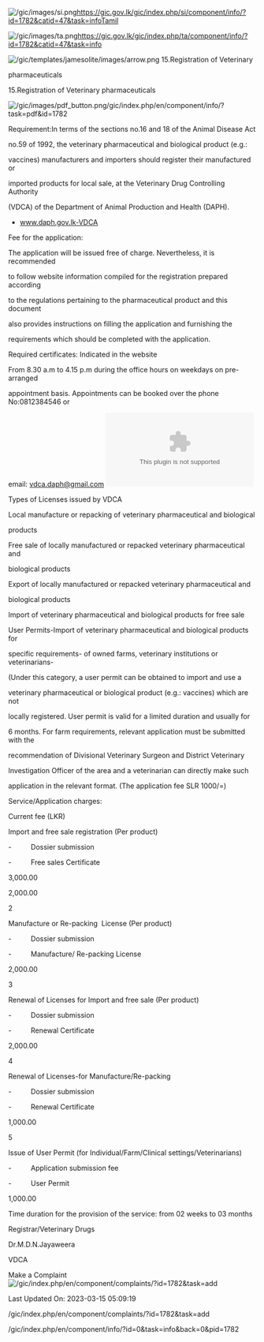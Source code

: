 <!-- Source: https://gic.gov.lk/gic/index.php/en/component/info/?id=1782&catid=47&task=info -->

![/gic/images/si.png](/gic/images/si.png)https://gic.gov.lk/gic/index.php/si/component/info/?id=1782&catid=47&task=infoTamil

![/gic/images/ta.png](/gic/images/ta.png)https://gic.gov.lk/gic/index.php/ta/component/info/?id=1782&catid=47&task=info

![/gic/templates/jamesolite/images/arrow.png](/gic/templates/jamesolite/images/arrow.png) 15.Registration of Veterinary

pharmaceuticals

15.Registration of Veterinary pharmaceuticals

![/gic/images/pdf_button.png](/gic/images/pdf_button.png)/gic/index.php/en/component/info/?task=pdf&id=1782

Requirement:In terms of the sections no.16 and 18 of the Animal Disease Act

no.59 of 1992, the veterinary pharmaceutical and biological product (e.g.:

vaccines) manufacturers and importers should register their manufactured or

imported products for local sale, at the Veterinary Drug Controlling Authority

(VDCA) of the Department of Animal Production and Health (DAPH).

 * www.daph.gov.lk-VDCA

Fee for the application:

The application will be issued free of charge. Nevertheless, it is recommended

to follow website information compiled for the registration prepared according

to the regulations pertaining to the pharmaceutical product and this document

also provides instructions on filling the application and furnishing the

requirements which should be completed with the application.

Required certificates: Indicated in the website

From 8.30 a.m to 4.15 p.m during the office hours on weekdays on pre-arranged

appointment basis. Appointments can be booked over the phone No:0812384546 or

email: vdca.daph@gmail.com ![vdca.daph@gmail.com](vdca.daph@gmail.com)

Types of Licenses issued by VDCA

Local manufacture or repacking of veterinary pharmaceutical and biological

products

Free sale of locally manufactured or repacked veterinary pharmaceutical and

biological products

Export of locally manufactured or repacked veterinary pharmaceutical and

biological products

Import of veterinary pharmaceutical and biological products for free sale

User Permits-Import of veterinary pharmaceutical and biological products for

specific requirements- of owned farms, veterinary institutions or veterinarians-

(Under this category, a user permit can be obtained to import and use a

veterinary pharmaceutical or biological product (e.g.: vaccines) which are not

locally registered. User permit is valid for a limited duration and usually for

6 months. For farm requirements, relevant application must be submitted with the

recommendation of Divisional Veterinary Surgeon and District Veterinary

Investigation Officer of the area and a veterinarian can directly make such

application in the relevant format. (The application fee SLR 1000/=)

Service/Application charges:

Current fee (LKR)

Import and free sale registration (Per product)

-          Dossier submission

-          Free sales Certificate

3,000.00

2,000.00

2

Manufacture or Re-packing  License (Per product)

-          Dossier submission

-          Manufacture/ Re-packing License

2,000.00

3

Renewal of Licenses for Import and free sale (Per product)

-          Dossier submission

-          Renewal Certificate

2,000.00

4

Renewal of Licenses-for Manufacture/Re-packing

-          Dossier submission

-          Renewal Certificate

1,000.00

5

Issue of User Permit (for Individual/Farm/Clinical settings/Veterinarians)

-          Application submission fee

-          User Permit

1,000.00

Time duration for the provision of the service: from 02 weeks to 03 months

Registrar/Veterinary Drugs

Dr.M.D.N.Jayaweera

VDCA

Make a Complaint ![/gic/index.php/en/component/complaints/?id=1782&task=add](/gic/index.php/en/component/complaints/?id=1782&task=add)

Last Updated On: 2023-03-15 05:09:19

/gic/index.php/en/component/complaints/?id=1782&task=add

/gic/index.php/en/component/info/?id=0&task=info&back=0&pid=1782